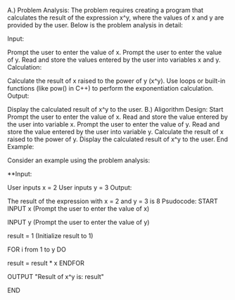 A.) Problem Analysis: The problem requires creating a program that calculates the result of the expression x^y, where the values of x and y are provided by the user. Below is the problem analysis in detail:

Input:

Prompt the user to enter the value of x.
Prompt the user to enter the value of y.
Read and store the values entered by the user into variables x and y.
Calculation:

Calculate the result of x raised to the power of y (x^y).
Use loops or built-in functions (like pow() in C++) to perform the exponentiation calculation.
Output:

Display the calculated result of x^y to the user. B.) Aligorithm Design:
Start
Prompt the user to enter the value of x.
Read and store the value entered by the user into variable x.
Prompt the user to enter the value of y.
Read and store the value entered by the user into variable y.
Calculate the result of x raised to the power of y.
Display the calculated result of x^y to the user.
End
Example:

Consider an example using the problem analysis:

**Input:

User inputs x = 2
User inputs y = 3
Output:

The result of the expression with x = 2 and y = 3 is 8 Psudocode: START
INPUT x (Prompt the user to enter the value of x)

INPUT y (Prompt the user to enter the value of y)

result = 1 (Initialize result to 1)

FOR i from 1 to y DO

result = result * x
ENDFOR

OUTPUT "Result of x^y is: result"

END
